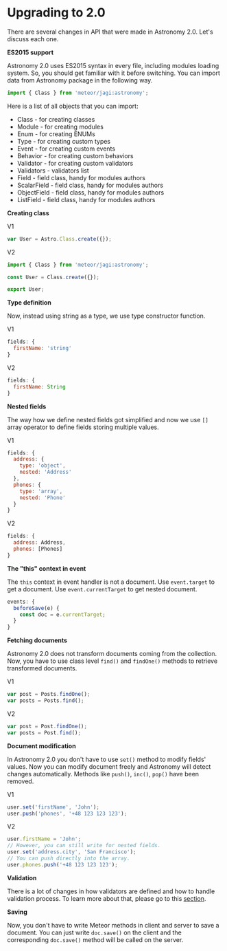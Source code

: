 # Upgrading to 2.0

There are several changes in API that were made in Astronomy 2.0. Let's discuss each one.

**ES2015 support**

Astronomy 2.0 uses ES2015 syntax in every file, including modules loading system. So, you should get familiar with it before switching. You can import data from Astronomy package in the following way.

```js
import { Class } from 'meteor/jagi:astronomy';
```

Here is a list of all objects that you can import:

- Class - for creating classes
- Module - for creating modules
- Enum - for creating ENUMs
- Type - for creating custom types
- Event - for creating custom events
- Behavior - for creating custom behaviors
- Validator - for creating custom validators
- Validators - validators list
- Field - field class, handy for modules authors
- ScalarField - field class, handy for modules authors
- ObjectField - field class, handy for modules authors
- ListField - field class, handy for modules authors

**Creating class**

V1

```js
var User = Astro.Class.create({});
```

V2

```js
import { Class } from 'meteor/jagi:astronomy';

const User = Class.create({});

export User;
```

**Type definition**

Now, instead using string as a type, we use type constructor function.

V1

```js
fields: {
  firstName: 'string'
}
```

V2

```js
fields: {
  firstName: String
}
```

**Nested fields**

The way how we define nested fields got simplified and now we use `[]` array operator to define fields storing multiple values.

V1

```js
fields: {
  address: {
    type: 'object',
    nested: 'Address'
  },
  phones: {
    type: 'array',
    nested: 'Phone'
  }
}
```

V2

```js
fields: {
  address: Address,
  phones: [Phones]
}
```

**The "this" context in event**

The `this` context in event handler is not a document. Use `event.target` to get a document. Use `event.currentTarget` to get nested document.

```js
events: {
  beforeSave(e) {
    const doc = e.currentTarget;
  }
}
```

**Fetching documents**

Astronomy 2.0 does not transform documents coming from the collection. Now, you have to use class level `find()` and `findOne()` methods to retrieve transformed documents.

V1

```js
var post = Posts.findOne();
var posts = Posts.find();
```

V2

```js
var post = Post.findOne();
var posts = Post.find();
```

**Document modification**

In Astronomy 2.0 you don't have to use `set()` method to modify fields' values. Now you can modify document freely and Astronomy will detect changes automatically. Methods like `push()`, `inc()`, `pop()` have been removed.

V1

```js
user.set('firstName', 'John');
user.push('phones', '+48 123 123 123');
```

V2

```js
user.firstName = 'John';
// However, you can still write for nested fields.
user.set('address.city', 'San Francisco');
// You can push directly into the array.
user.phones.push('+48 123 123 123');
```

**Validation**

There is a lot of changes in how validators are defined and how to handle validation process. To learn more about that, please go to this [section](#validation).

**Saving**

Now, you don't have to write Meteor methods in client and server to save a document. You can just write `doc.save()` on the client and the corresponding `doc.save()` method will be called on the server.